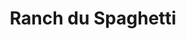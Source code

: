---
restaurant_type: Italien & Méditerranéen
title: Ranch du Spaghetti
diet: "vegetarian-friendly"
description: Un restaurant italien spécialisé dans les pâtes et spaghettis, offrant une grande variété de sauces maison et des portions généreuses à prix abordables.
location: 3235 rue King Ouest, Sherbrooke
order: 7
--- 